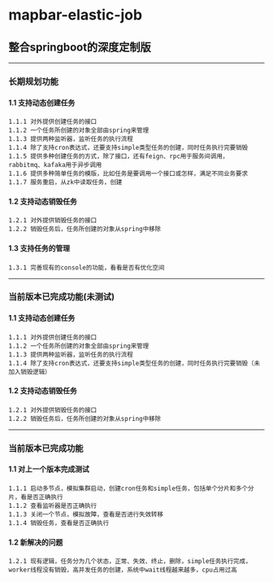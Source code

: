 # mapbar-elastic-job
## 整合springboot的深度定制版
***
### 长期规划功能
#### 1.1 支持动态创建任务
    1.1.1 对外提供创建任务的接口
    1.1.2 一个任务所创建的对象全部由spring来管理
    1.1.3 提供两种监听器，监听任务的执行流程
    1.1.4 除了支持cron表达式，还要支持simple类型任务的创建，同时任务执行完要销毁
    1.1.5 提供多种创建任务的方式，除了接口，还有feign、rpc用于服务间调用，
    rabbitmq、kafaka用于异步调用
    1.1.6 提供多种简单任务的模版，比如任务是要调用一个接口或怎样，满足不同业务要求
    1.1.7 服务重启，从zk中读取任务，创建
#### 1.2 支持动态销毁任务
    1.2.1 对外提供销毁任务的接口
    1.2.2 销毁任务后，任务所创建的对象从spring中移除
#### 1.3 支持任务的管理
    1.3.1 完善现有的console的功能，看看是否有优化空间

***
### 当前版本已完成功能(未测试)
#### 1.1 支持动态创建任务
    1.1.1 对外提供创建任务的接口
    1.1.2 一个任务所创建的对象全部由spring来管理
    1.1.3 提供两种监听器，监听任务的执行流程
    1.1.4 除了支持cron表达式，还要支持simple类型任务的创建，同时任务执行完要销毁（未加入销毁逻辑）
#### 1.2 支持动态销毁任务
    1.2.1 对外提供销毁任务的接口
    1.2.2 销毁任务后，任务所创建的对象从spring中移除
***

### 当前版本已完成功能
#### 1.1 对上一个版本完成测试
    1.1.1 启动多节点，模拟集群启动，创建cron任务和simple任务，包括单个分片和多个分片，看是否正确执行
    1.1.2 查看监听器是否正确执行
    1.1.3 关闭一个节点，模拟故障，查看是否进行失效转移
    1.1.4 销毁任务，查看是否正确执行

#### 1.2 新解决的问题
    1.2.1 现有逻辑，任务分为几个状态，正常、失效、终止，删除，simple任务执行完成，worker线程没有销毁，高并发任务的创建，系统中wait线程越来越多，cpu占用过高
